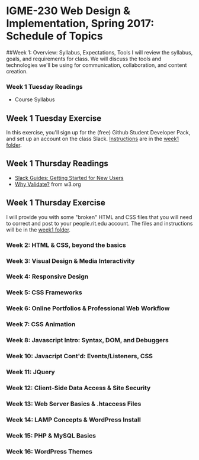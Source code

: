 # IGME-230 Web Design &amp; Implementation, Spring 2017: Schedule of Topics

##Week 1: Overview: Syllabus, Expectations, Tools
I will review the syllabus, goals, and requirements for class. We will discuss the tools and technologies we'll be using for communication, collaboration, and content creation. 

### Week 1 Tuesday Readings
- Course Syllabus

## Week 1 Tuesday Exercise
In this exercise, you'll sign up for the (free) Github Student Developer Pack, and set up an account on the class Slack. [Instructions](week1/tuesdayExercise.md) are in the [week1 folder](week1/).

## Week 1 Thursday Readings
- [Slack Guides: Getting Started for New Users](https://get.slack.help/hc/en-us/articles/218080037-Getting-started-for-new-users)
- [Why Validate?](https://validator.w3.org/docs/why.html) from w3.org 

## Week 1 Thursday Exercise
I will provide you with some "broken" HTML and CSS files that you will need to correct and post to your people.rit.edu account. The files and instructions will be in the [week1 folder](week1/).

### Week 2: HTML & CSS, beyond the basics
### Week 3: Visual Design & Media Interactivity
### Week 4: Responsive Design
### Week 5: CSS Frameworks
### Week 6: Online Portfolios & Professional Web Workflow 
### Week 7: CSS Animation
### Week 8: Javascript Intro: Syntax, DOM, and Debuggers
### Week 10: Javacript Cont'd: Events/Listeners, CSS
### Week 11: JQuery
### Week 12: Client-Side Data Access & Site Security
### Week 13: Web Server Basics & .htaccess Files 
### Week 14: LAMP Concepts & WordPress Install
### Week 15: PHP & MySQL Basics
### Week 16: WordPress Themes